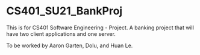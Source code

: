 # CS401_SU21_BankProj

This is for CS401 Software Engineering - Project. A banking project that will have two client applications and one server.

To be worked by Aaron Garten, Dolu, and Huan Le.
